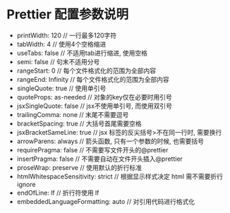 # Prettier 配置参数说明
- printWidth: 120 // 一行最多120字符
- tabWidth: 4 // 使用4个空格缩进
- useTabs: false // 不适用tab进行缩进, 使用空格
- semi: false // 句末不适用分号
- rangeStart: 0 // 每个文件格式化的范围为全部内容
- rangeEnd: Infinity // 每个文件格式化的范围为全部内容
- singleQuote: true // 使用单引号
- quoteProps: as-needed // 对象的key仅在必要时用引号
- jsxSingleQuote: false // jsx不使用单引号, 而使用双引号
- trailingComma: none // 末尾不需要逗号
- bracketSpacing: true // 大括号首尾需要空格
- jsxBracketSameLine: true // jsx 标签的反尖括号>不在同一行时, 需要换行
- arrowParens: always // 箭头函数, 只有一个参数的时候, 也需要括号
- requirePragma: false // 不需要写文件开头的@prettier
- insertPragma: false // 不需要自动在文件开头插入@prettier
- proseWrap: preserve // 使用默认的折行标准
- htmlWhitespaceSensitivity: strict // 根据显示样式决定 html 需不需要折行 ignore
- endOfLine: lf // 折行符使用 lf
- embeddedLanguageFormatting: auto // 对引用代码进行格式化
